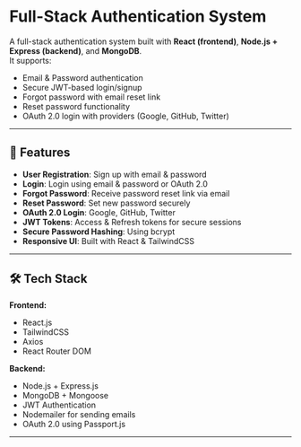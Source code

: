 # Full-Stack Authentication System  

A full-stack authentication system built with **React (frontend)**, **Node.js + Express (backend)**, and **MongoDB**.  
It supports:  
- Email & Password authentication  
- Secure JWT-based login/signup  
- Forgot password with email reset link  
- Reset password functionality  
- OAuth 2.0 login with providers (Google, GitHub, Twitter)  

---

## 🚀 Features  
- **User Registration**: Sign up with email & password  
- **Login**: Login using email & password or OAuth 2.0  
- **Forgot Password**: Receive password reset link via email  
- **Reset Password**: Set new password securely  
- **OAuth 2.0 Login**: Google, GitHub, Twitter  
- **JWT Tokens**: Access & Refresh tokens for secure sessions  
- **Secure Password Hashing**: Using bcrypt  
- **Responsive UI**: Built with React & TailwindCSS  

---

## 🛠 Tech Stack  
**Frontend:**  
- React.js  
- TailwindCSS  
- Axios  
- React Router DOM  

**Backend:**  
- Node.js + Express.js  
- MongoDB + Mongoose  
- JWT Authentication  
- Nodemailer for sending emails  
- OAuth 2.0 using Passport.js  

---


